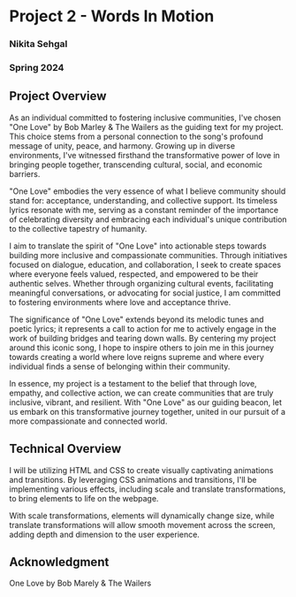 # Project 2 - Words In Motion

### Nikita Sehgal

### Spring 2024

## Project Overview
As an individual committed to fostering inclusive communities, I've chosen "One Love" by Bob Marley & The Wailers as the guiding text for my project. This choice stems from a personal connection to the song's profound message of unity, peace, and harmony. Growing up in diverse environments, I've witnessed firsthand the transformative power of love in bringing people together, transcending cultural, social, and economic barriers.

"One Love" embodies the very essence of what I believe community should stand for: acceptance, understanding, and collective support. Its timeless lyrics resonate with me, serving as a constant reminder of the importance of celebrating diversity and embracing each individual's unique contribution to the collective tapestry of humanity.

I aim to translate the spirit of "One Love" into actionable steps towards building more inclusive and compassionate communities. Through initiatives focused on dialogue, education, and collaboration, I seek to create spaces where everyone feels valued, respected, and empowered to be their authentic selves. Whether through organizing cultural events, facilitating meaningful conversations, or advocating for social justice, I am committed to fostering environments where love and acceptance thrive.

The significance of "One Love" extends beyond its melodic tunes and poetic lyrics; it represents a call to action for me to actively engage in the work of building bridges and tearing down walls. By centering my project around this iconic song, I hope to inspire others to join me in this journey towards creating a world where love reigns supreme and where every individual finds a sense of belonging within their community.

In essence, my project is a testament to the belief that through love, empathy, and collective action, we can create communities that are truly inclusive, vibrant, and resilient. With "One Love" as our guiding beacon, let us embark on this transformative journey together, united in our pursuit of a more compassionate and connected world.

## Technical Overview
I will be utilizing HTML and CSS to create visually captivating animations and transitions. By leveraging CSS animations and transitions, I'll be implementing various effects, including scale and translate transformations, to bring elements to life on the webpage.

With scale transformations, elements will dynamically change size, while translate transformations will allow smooth movement across the screen, adding depth and dimension to the user experience.

## Acknowledgment
One Love by Bob Marely & The Wailers




